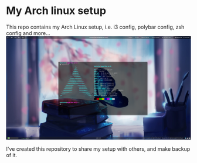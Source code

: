 # My Arch linux setup
This repo contains my Arch Linux setup, i.e. i3 config, polybar config, zsh config and more...
![Screenshot](./Screenshots/1.png)

I've created this repository to share my setup with others, and make backup of it.
